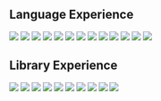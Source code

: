 

<!--
**Shayan-Bravo/Shayan-Bravo** is a ✨ _special_ ✨ repository because its `README.md` (this file) appears on your GitHub profile.

Here are some ideas to get you started:

- 🔭 I’m currently working on ...
- 🌱 I’m currently learning ...
- 👯 I’m looking to collaborate on ...
- 🤔 I’m looking for help with ...
- 💬 Ask me about ...
- 📫 How to reach me: ...
- 😄 Pronouns: ...
- ⚡ Fun fact: ...
-->
## Language Experience

<img src="https://img.shields.io/badge/Python-grey.svg?&style=square&logo=Python"> <img src="https://img.shields.io/badge/C++-grey.svg?&style=square&logo=C++"> <img src="https://img.shields.io/badge/C-grey.svg?&style=square&logo=C"> <img src="https://img.shields.io/badge/Java-grey.svg?&style=square&logo=Java"> <img src="https://img.shields.io/badge/JavaScript-grey.svg?&style=square&logo=JavaScript"> <img src="https://img.shields.io/badge/TypeScript-grey.svg?&style=square&logo=TypeScript"> <img src="https://img.shields.io/badge/Dart-grey.svg?&style=square&logo=Dart"> <img src="https://img.shields.io/badge/PostgreSQL-grey.svg?&style=square&logo=PostgreSQL"> <img src="https://img.shields.io/badge/MySQL-grey.svg?&style=square&logo=MySQL&logoColor=white"> <img src="https://img.shields.io/badge/HTML5-grey.svg?&style=square&logo=HTML5"> <img src="https://img.shields.io/badge/XML-grey.svg?&style=square&logo=xml"> <img src="https://img.shields.io/badge/CSS-grey.svg?&style=square&logo=CSS"> <img src="https://img.shields.io/badge/PHP-grey.svg?&style=square&logo=PHP">

## Library Experience
<img src="https://img.shields.io/badge/ReactJs-grey.svg?&style=square&logo=Reactjs"> <img src="https://img.shields.io/badge/ReactNative-grey.svg?&style=square&logo=ReactNative"> <img src="https://img.shields.io/badge/ExpressJs-grey.svg?&style=square&logo=Expressjs"> <img src="https://img.shields.io/badge/NodeJs-grey.svg?&style=square&logo=Nodejs"> <img src="https://img.shields.io/badge/OpenCV-grey.svg?&style=square&logo=OpenCV"> <img src="https://img.shields.io/badge/NumPy-grey.svg?&style=square&logo=NumPy"> <img src="https://img.shields.io/badge/PyTorch-grey.svg?&style=square&logo=PyTorch"> <img src="https://img.shields.io/badge/FFmpeg-grey.svg?&style=square&logo=FFmpeg"> <img src="https://img.shields.io/badge/TensorFlow-grey.svg?&style=square&logo=TensorFlow"> <img src="https://img.shields.io/badge/Keras-grey.svg?&style=square&logo=Keras">
